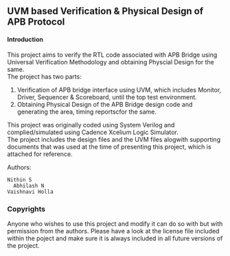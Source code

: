 ## UVM based Verification & Physical Design of APB Protocol ####

#### Introduction ####

This project aims to verify the RTL code associated with APB Bridge using Universal Verification Methodology and obtaining Physcial Design for the same.  
The project has two parts:  
1. Verification of APB bridge interface using UVM, which includes Monitor, Driver, Sequencer & Scoreboard, until the top test environment.
2. Obtaining Physical Design of the APB Bridge design code and generating the area, timing reportscfor the same.
   
This project was originally coded using System Verilog and complied/simulated using Cadence Xcelium Logic Simulator.  
The project includes the design files and the UVM files alogwith supporting documents that was used at the time of presenting this project, which is attached for reference.

Authors:  

    Nithin S
	  Abhilash N
    Vaishnavi Holla
          
### Copyrights ###
Anyone who wishes to use this project and modify it can do so with but with permission from the authors. Please have a look at the license file included within the poject and make sure it is always included in all future versions of the project.
